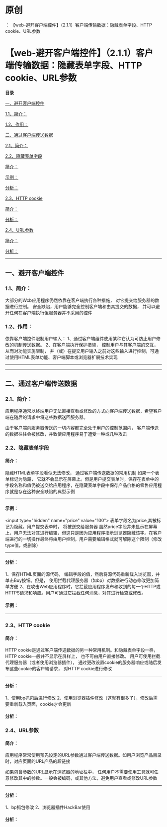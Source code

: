 # 原创
：  【web-避开客户端控件】（2.1.1）客户端传输数据：隐藏表单字段、HTTP cookie、URL参数

# 【web-避开客户端控件】（2.1.1）客户端传输数据：隐藏表单字段、HTTP cookie、URL参数

**目录**

[一、避开客户端控件](#%E4%B8%80%E3%80%81%E9%81%BF%E5%BC%80%E5%AE%A2%E6%88%B7%E7%AB%AF%E6%8E%A7%E4%BB%B6)

[1.1、简介：](#1.1%E3%80%81%E7%AE%80%E4%BB%8B%EF%BC%9A)

[1.2、作用：](#1.2%E3%80%81%E4%BD%9C%E7%94%A8%EF%BC%9A)

[二、通过客户端传送数据](#%E4%BA%8C%E3%80%81%E9%80%9A%E8%BF%87%E5%AE%A2%E6%88%B7%E7%AB%AF%E4%BC%A0%E9%80%81%E6%95%B0%E6%8D%AE)

[2.1、简介：](#2.1%E3%80%81%E7%AE%80%E4%BB%8B%EF%BC%9A)

[2.2、隐藏表单字段](#2.2%E3%80%81%E9%9A%90%E8%97%8F%E8%A1%A8%E5%8D%95%E5%AD%97%E6%AE%B5)

[简介：](#%E7%AE%80%E4%BB%8B%EF%BC%9A)

[示例：](#%E7%A4%BA%E4%BE%8B%EF%BC%9A)

[分析：](#%E5%88%86%E6%9E%90%EF%BC%9A)

[2.3、HTTP cookie](#2.3%E3%80%81HTTP%20cookie)

[简介：](#%E7%AE%80%E4%BB%8B%EF%BC%9A)

[分析：](#%E5%88%86%E6%9E%90%EF%BC%9A)

[2.4、URL参数](#2.4%E3%80%81URL%E5%8F%82%E6%95%B0)

[简介：](#%E7%AE%80%E4%BB%8B%EF%BC%9A)

[分析：](#%E5%88%86%E6%9E%90%EF%BC%9A)

---


## 一、避开客户端控件

> 
<h3>1.1、简介：</h3>
大部分的Wcb应用程序仍然依靠在客户端执行各种措施， 对它提交给服务器的数据进行控制。
安全缺陷，用户能够完全控制客户端和由其提交的数据， 并可以避开任何在客户端执行但服务器并不采用的控件


> 
<h3>1.2、作用：</h3>
依靠客户端控件限制用户输入：
1、通过客户端组件使用某种它认为可防止用户修改的机制传送数据。
2、在客户端执行保护措施， 控制用户与其客户端的交互，从而对功能实施限制， 并（或）在提交用户输入之前对这些输入进行控制，可通过使用HTML表单功能、客户端脚本或浏览器扩展技术实现


---


---


## 二、通过客户端传送数据

> 
<h3>2.1、简介：</h3>
应用程序通常以终端用户无法直接查看或修改的方式向客户端传送数据，希望客户端在随后的请求中将这些数据送回服务器。

由于客户端向服务器传送的一切内容都完全处于用户的控制范围内， 客户端传送的数据往往会被修改，并致使应用程序易于遭受一种或几种攻击


> 
<h3>2.2、隐藏表单字段</h3>
<h4>简介：</h4>
隐藏HTML表单字段看似无法修改， 通过客户端传送数据的常用机制
如果一个表单标记为隐藏， 它就不会显示在屏幕上。但是用户提交表单时，保存在表单中的字段名称和值仍被送交给应用程序，在隐藏表单字段中保存产品价格的零售应用程序就是存在这种安全缺陷的典型示例
<hr/>
<h4>示例：</h4>
&lt;input type="hidden" name="price" value="100"&gt;
表单字段名为price,其被标记为隐藏。用户提交表单时， 将被送交给服务器
虽然price字段井未显示在屏幕上，用户无法对其进行编辑，但这只是因为应用程序指示浏览器隐藏该字。在客户端进行的一切操作最终将由用户控制，用户需要编辑格式就可解除这个限制（修改type值，或删除）
<hr/>
<h4>分析：</h4>
1、保存HTML页面的源代码， 编辑字段的值，然后将源代码重新载入浏览器，并单击Buy按钮。但是， 使用拦截代理服务器（如bp）对数据进行动态修改更加简单方便
2、在攻击Web应用程序时，它拦截应用程序发布和收到的每一个HTTP或HTTPS请求和响应。用户可通过它拦截任何消息，对其进行检查或修改。


#### 示例：

---


> 
<h3>2.3、HTTP cookie</h3>
<h4>简介：</h4>
HTTP cookie是通过客户端传送数据的另一种常用机制。和隐藏表单字段一样， HTTP cookie一般井不显示在屏样上， 也不可由用户直接修改。
用户可使用拦截代理服务器（或者使用浏览器插件）， 通过更改设置cookie的服务器响应或随后发布这些cookie的客户端请求， 对HTTP cookie进行修改
<hr/>
<h4>分析：</h4>
1、使用bp抓包后进行修改
2、使用浏览器插件修改（这就有很多了），修改后需要重新载入页面，cookie才会更新



#### 分析：

> 
<h3>2.4、URL参数</h3>
<h4>简介：</h4>
应用程序常常使用预先设定的URL参数通过客户端传送数据。如用户浏览产品目录时，对应页面的URL产品的超链接

如果包含参数的URL显示在浏览器的地址栏中， 任何用户不需要使用工具就可任意修改其中的参数。一般会被编码，或其他方法，避免用户查看或修改URL参数
<hr/>
<h4>分析：</h4>
1、bp抓包修改
2、浏览器插件HackBar使用


#### 分析：
